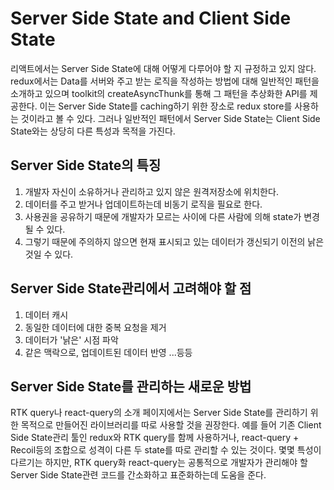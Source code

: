 # Server Side State and Client Side State

리액트에서는 Server Side State에 대해 어떻게 다루어야 할 지 규정하고 있지 않다. redux에서는 Data를 서버와 주고 받는 로직을 작성하는 방법에 대해 일반적인 패턴을 소개하고 있으며 toolkit의 createAsyncThunk를 통해 그 패턴을 추상화한 API를 제공한다. 
이는 Server Side State를 caching하기 위한 장소로 redux store를 사용하는 것이라고 볼 수 있다. 그러나 일반적인 패턴에서 Server Side State는 Client Side State와는 상당히 다른 특성과 목적을 가진다.

## Server Side State의 특징
1. 개발자 자신이 소유하거나 관리하고 있지 않은 원격저장소에 위치한다.
2. 데이터를 주고 받거나 업데이트하는데 비동기 로직을 필요로 한다. 
3. 사용권을 공유하기 때문에 개발자가 모르는 사이에 다른 사람에 의해 state가 변경 될 수 있다.
4. 그렇기 때문에 주의하지 않으면 현재 표시되고 있는 데이터가 갱신되기 이전의 낡은 것일 수 있다.

## Server Side State관리에서 고려해야 할 점
1. 데이터 캐시
2. 동일한 데이터에 대한 중복 요청을 제거 
3. 데이터가 '낡은' 시점 파악
4. 같은 맥락으로, 업데이트된 데이터 반영 ...등등


## Server Side State를 관리하는 새로운 방법
RTK query나 react-query의 소개 페이지에서는 Server Side State를 관리하기 위한 목적으로 만들어진 라이브러리를 따로 사용할 것을 권장한다. 
예를 들어 기존 Client Side State관리 툴인 redux와 RTK query를 함께 사용하거나, react-query + Recoil등의 조합으로 성격이 다른 두 state를 따로 관리할 수 있는 것이다. 
몇몇 특성이 다르기는 하지만, RTK query화 react-query는 공통적으로 개발자가 관리해야 할 Server Side State관련 코드를 간소화하고 표준화하는데 도움을 준다.
